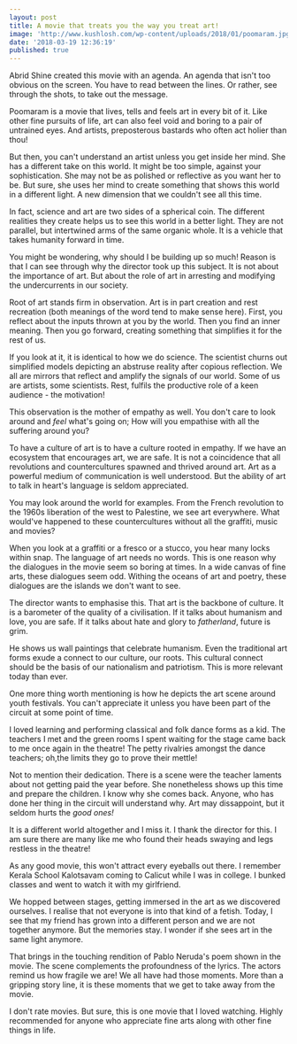 ```yaml
---
layout: post
title: A movie that treats you the way you treat art!
image: 'http://www.kushlosh.com/wp-content/uploads/2018/01/poomaram.jpg'
date: '2018-03-19 12:36:19'
published: true
---
```

Abrid Shine created this movie with an agenda. An agenda that isn't too obvious on the screen. You have to read between the lines. Or rather, see through the shots, to take out the message.

Poomaram is a movie that lives, tells and feels art in every bit of it. Like other fine pursuits of life, art can also feel void and boring to a pair of untrained eyes. And artists, preposterous bastards who often act holier than thou!

But then, you can't understand an artist unless you get inside her mind. She has a different take on this world.  It might be too simple, against your sophistication. She may not be as polished or reflective as you want her to be. But sure, she uses her mind to create something that shows this world in a different light. A new dimension that we couldn't see all this time.

In fact, science and art are two sides of a spherical coin. The different realities they create helps us to see this world in a better light. They are not parallel, but intertwined arms of the same organic whole. It is a vehicle that takes humanity forward in time.

You might be wondering, why should I be building up so much! Reason is that I can see through why the director took up this subject. It is not about the importance of art. But about the role of art in arresting and modifying the undercurrents in our society.

Root of art stands firm in observation. Art is in part creation and rest recreation (both meanings of the word tend to make sense here). First, you reflect about the inputs thrown at you by the world. Then you find an inner meaning. Then you go forward, creating something that simplifies it for the rest of us.

If you look at it, it is identical to how we do science. The scientist churns out simplified models depicting an abstruse reality after copious reflection. We all are mirrors that reflect and amplify the signals of our world. Some of us are artists, some scientists. Rest, fulfils the productive role of a keen audience - the motivation!

This observation is the mother of  empathy as well. You don't care to look around and *feel* what's going on; How will you empathise with all the suffering around you?

To have a culture of art is to have a culture rooted in empathy. If we have an ecosystem that encourages art, we are safe. It is not a coincidence that all revolutions and countercultures spawned and thrived around art. Art as a powerful medium of communication is well understood. But the ability of art to talk in heart's language is seldom appreciated.

You may look around the world for examples. From the French revolution to the 1960s liberation of the west to Palestine, we see art everywhere. What would've happened to these countercultures without all the graffiti, music and movies? 

When you look at a graffiti or a fresco or a stucco, you hear many locks within snap. The language of art needs no words. This is one reason why the dialogues in the movie seem so boring at times. In a wide canvas of fine arts, these dialogues seem odd. Withing the oceans of art and poetry, these dialogues are the islands we don't want to see.

The director wants to emphasise this. That art is the backbone of culture. It is a barometer of the quality of a civilisation. If it talks about humanism and love, you are safe. If it talks about hate and glory to *fatherland*, future is grim.

He shows us wall paintings that celebrate humanism. Even the traditional art forms exude a connect to our culture, our roots. This cultural connect should be the basis of our nationalism and patriotism. This is more relevant today than ever.

One more thing worth mentioning is how he depicts the art scene around youth festivals. You can't appreciate it unless you have been part of the circuit at some point of time. 

I loved learning and performing classical and folk dance forms as a kid. The teachers I met and the green rooms I spent waiting for the stage came back to me once again in the theatre! The petty rivalries amongst the dance teachers; oh,the limits they go to prove their mettle!

Not to mention their dedication. There is a scene were the teacher laments about not getting paid the year before. She nonetheless shows up this time and prepare the children. I know why she comes back. Anyone, who has done her thing in the circuit will understand why. Art may dissappoint, but it seldom hurts the *good ones!* 

It is a different world altogether and I miss it. I thank the director for this. I am sure there are many like me who found their heads swaying and legs restless in the theatre!  

As any good movie, this won't attract every eyeballs out there. I remember Kerala School Kalotsavam coming to Calicut while I was in college. I bunked classes and went to watch it with my girlfriend. 

We hopped between stages, getting immersed in the art as we discovered ourselves. I realise that not everyone is into that kind of a fetish. Today, I see that my friend has grown into a different person and we are not together anymore. But the memories stay.  I wonder if she sees art in the same light anymore.

That brings in the touching rendition of Pablo Neruda's poem shown in the movie. The scene complements the profoundness of the lyrics. The actors remind us how fragile we are! We all have had those moments. More than a gripping story line, it is these moments that we get to take away from the movie.

I don't rate movies. But sure, this is one movie that I loved watching. Highly recommended for anyone who appreciate fine arts along with other fine things in life.
